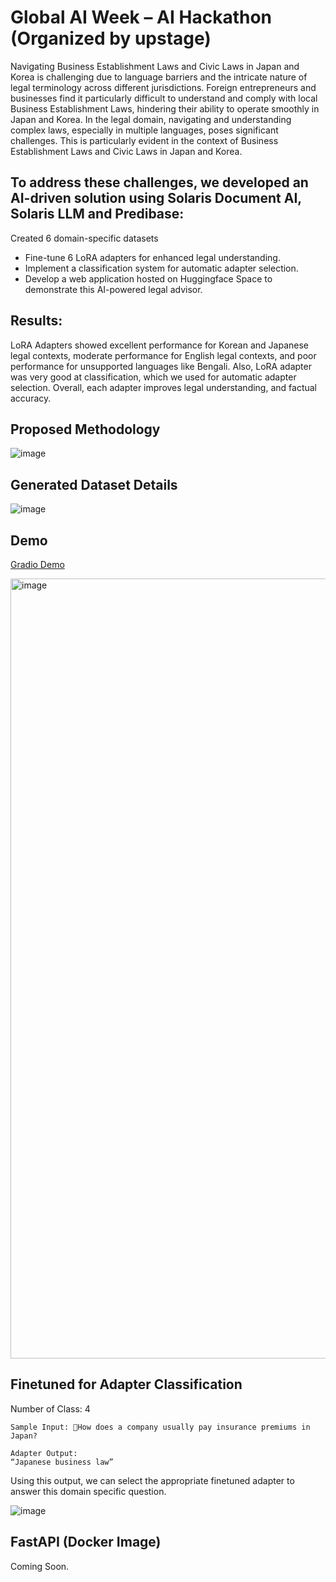 # Global AI Week – AI Hackathon (Organized by upstage) 
Navigating Business Establishment Laws and Civic Laws in Japan and Korea is challenging due to language barriers and the intricate nature of legal terminology across different jurisdictions. Foreign entrepreneurs and businesses find it particularly difficult to understand and comply with local Business Establishment Laws, hindering their ability to operate smoothly in Japan and Korea. In the legal domain, navigating and understanding complex laws, especially in multiple languages, poses significant challenges. This is particularly evident in the context of Business Establishment Laws and Civic Laws in Japan and Korea.  

## To address these challenges, we developed an AI-driven solution using Solaris Document AI, Solaris LLM and Predibase:
Created 6 domain-specific datasets
- Fine-tune 6 LoRA adapters for enhanced legal understanding.
- Implement a classification system for automatic adapter selection.
- Develop a web application hosted on Huggingface Space to demonstrate this AI-powered legal advisor.

## Results: 
LoRA Adapters showed excellent performance for Korean and Japanese legal contexts, moderate performance for English legal contexts, and poor performance for unsupported languages like Bengali. Also, LoRA adapter was very good at classification, which we used for automatic adapter selection.   Overall, each adapter improves legal understanding, and factual accuracy.



## Proposed Methodology  
![image](https://github.com/user-attachments/assets/de551686-d611-4304-89ca-9a9d63180de2)


## Generated Dataset Details
![image](https://github.com/user-attachments/assets/342ef0d2-138c-40c7-8de1-9bc361669050)

## Demo 
[Gradio Demo](https://huggingface.co/spaces/emon-j/Law-Advisor)  

<img width="1248" alt="image" src="https://github.com/user-attachments/assets/9bd9b264-4b4f-4661-9247-e0fa00f0ea72">


## Finetuned for Adapter Classification
Number of Class: 4
```
Sample Input: How does a company usually pay insurance premiums in Japan?

Adapter Output: 
“Japanese business law”  
``` 
Using this output, we can select the appropriate finetuned adapter to answer this domain specific question.  

![image](https://github.com/user-attachments/assets/70881ca0-855c-498e-8ae5-9ca8311b9d62) 

## FastAPI (Docker Image) 
Coming Soon. 


